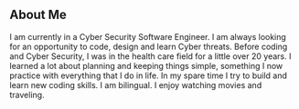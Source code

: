 ## About Me 
I am currently in a Cyber Security Software Engineer. I am always looking for an opportunity to code, design and learn Cyber threats. Before coding and Cyber Security, I was in the health care field for a little over 20 years. I learned a lot about planning and keeping things simple, something I now practice with everything that I do in life. In my spare time I try to build and learn new coding skills. I am bilingual. I enjoy watching movies and traveling.

